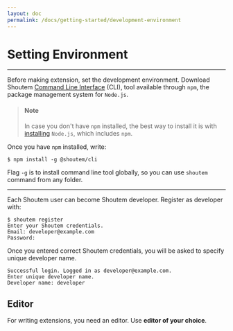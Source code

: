 ```yaml
---
layout: doc
permalink: /docs/getting-started/development-environment
---
```


# Setting Environment
<hr />

Before making extension, set the development environment. Download Shoutem [Command Line Interface](https://www.npmjs.com/package/shoutem-cli) (CLI), tool available through `npm`, the package management system for `Node.js`.

> #### Note
> In case you don't have `npm` installed, the best way to install it is with [installing](https://nodejs.org/en/download/) `Node.js`, which includes `npm`.

Once you have `npm` installed, write:

```ShellSession
$ npm install -g @shoutem/cli
``` 

Flag ```-g``` is to install command line tool globally, so you can use `shoutem` command from any folder.

<hr />

Each Shoutem user can become Shoutem developer. Register as developer with:

```ShellSession
$ shoutem register
Enter your Shoutem credentials.
Email: developer@example.com
Password:
```

Once you entered correct Shoutem credentials, you will be asked to specify unique developer name.

```
Successful login. Logged in as developer@example.com.
Enter unique developer name.
Developer name: developer
```

## Editor
For writing extensions, you need an editor. Use **editor of your choice**.
